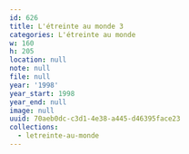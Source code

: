 ```yaml
---
id: 626
title: L'étreinte au monde 3
categories: L'étreinte au monde
w: 160
h: 205
location: null
note: null
file: null
year: '1998'
year_start: 1998
year_end: null
image: null
uuid: 70aeb0dc-c3d1-4e38-a445-d46395face23
collections:
  - letreinte-au-monde
---
```


